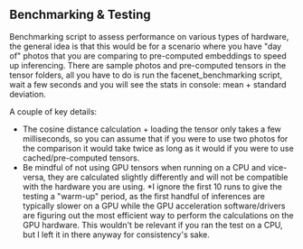## Benchmarking & Testing

Benchmarking script to assess performance on various types of hardware, the general idea is that this would be for a scenario where you have "day of" photos that you are comparing to pre-computed embeddings to speed up inferencing. There are sample photos and pre-computed tensors in the tensor folders, all you have to do is run the facenet_benchmarking script, wait a few seconds and you will see the stats in console: mean + standard deviation. 

A couple of key details:

* The cosine distance calculation + loading the tensor only takes a few milliseconds, so you can assume that if you were to use two photos for the comparison it would take twice as long as it would if you were to use cached/pre-computed tensors. 
* Be mindful of not using GPU tensors when running on a CPU and vice-versa, they are calculated slightly differently and will not be compatible with the hardware you are using. 
*I ignore the first 10 runs to give the testing a "warm-up" period, as the first handful of inferences are typically slower on a GPU while the GPU acceleration software/drivers are figuring out the most efficient way to perform the calculations on the GPU hardware. This wouldn't be relevant if you ran the test on a CPU, but I left it in there anyway for consistency's sake. 
